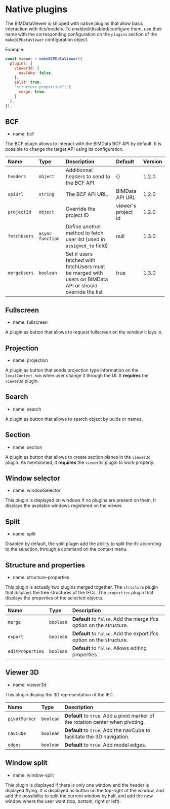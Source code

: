 # Native plugins

The BIMDataViewer is shipped with native plugins that allow basic interaction with ifcs/models. To enabled/disabled/configure them, use their name with the corresponding configuration on the `plugins` section of the `makeBIMDataViewer` configuration object.

Example:

```javascript
const viewer = makeBIMDataViewer({
  plugins: {
    viewer3d: {
      navCube: false,
    },
    split: true,
    "structure-properties": {
      merge: true,
    }
  },
});
```

## BCF

- name: bcf

The BCF plugin allows to interact with the BIMData BCF API by default. It is possible to change the target API using its configuration.

| Name         | Type             | Description                                       | Default | Version |
| :----------- | :--------------- | :------------------------------------------------ | :------ | :------ |
| `headers`    | `object`         | Additionnal headers to send to the BCF API        | {}    | 1.2.0   |
| `apiUrl`     | `string`         | The BCF API URL.                                  | BIMData API URL    | 1.2.0   |
| `projectId`  | `object`         | Override the project ID                           | viewer's project id | 1.2.0 |
| `fetchUsers` | `async function` | Define another method to fetch user list (used in `assigned_to` field) | null | 1.3.0 |
| `mergeUsers` | `boolean`        | Set if users fetched with fetchUsers must be merged with users on BIMData API or should override the list | true | 1.3.0 |

## Fullscreen

- name: fullscreen

A plugin as button that allows to request fullscreen on the window it lays in.

## Projection

- name: projection

A plugin as button that sends projection type information on the `localContext.hub` when user change it through the UI. It **requires** the `viewer3d` plugin.

## Search

- name: search

A plugin as button that allows to search object by uuids or names.

## Section

- name: section

A plugin as button that allows to create section planes in the `viewer3d` plugin. As mentionned, it **requires** the `viewer3d` plugin to work properly.

## Window selector

- name: windowSelector

This plugin is displayed on windows if no plugins are present on them. It displays the available windows registered on the viewer.

## Split

- name: split

Disabled by default, the split plugin add the ability to split the ifc according to the selection, through a command on the context menu.

## Structure and properties

- name: structure-properties

This plugin is actually two plugins merged together. The `structure` plugin that displays the tree structures of the IFCs. The `properties` plugin that displays the properties of the selected objects.

| Name             | Type      | Description                                                          |
| :--------------- | :-------- | :------------------------------------------------------------------- |
| `merge`          | `boolean` | **Default** to `false`. Add the merge ifcs option on the structure.  |
| `export`         | `boolean` | **Default** to `false`. Add the export ifcs option on the structure. |
| `editProperties` | `boolean` | **Default** to `false`. Allows editing properties.                   |

## Viewer 3D

- name: viewer3d

This plugin display the 3D representation of the IFC.

| Name          | Type      | Description                                                                     |
| :------------ | :-------- | :------------------------------------------------------------------------------ |
| `pivotMarker` | `boolean` | **Default** to `true`. Add a pivot marker of the rotation center when pivoting. |
| `navCube`     | `boolean` | **Default** to `true`. Add the navCube to facilitate the 3D navigation.         |
| `edges`       | `boolean` | **Default** to `true`. Add model edges.                                          |

## Window split

- name: window-split

This plugin is displayed if there is only one window and the header is dsplayed flying. It is displayed as button on the top-right of the window, and add the possibility to split the current window by half, and add the new window where the user want (top, bottom, right or left).